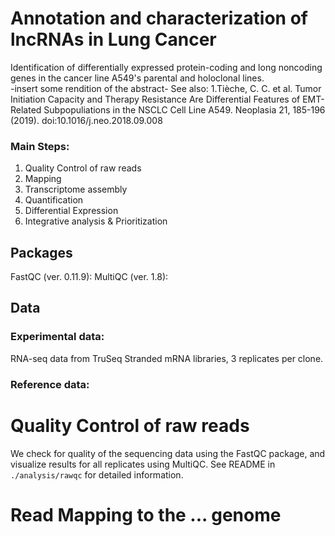 # Annotation and characterization of lncRNAs in Lung Cancer
Identification of differentially expressed protein-coding and long noncoding genes in the cancer line A549's parental and
holoclonal lines.  
-insert some rendition of the abstract-
See also: 1.Tièche, C. C. et al. Tumor Initiation Capacity and Therapy Resistance Are Differential Features of EMT-Related Subpopuliations in the NSCLC Cell Line A549. Neoplasia 21, 185-196 (2019). doi:10.1016/j.neo.2018.09.008

### Main Steps:
1. Quality Control of raw reads
2. Mapping
3. Transcriptome assembly
4. Quantification
5. Differential Expression
6. Integrative analysis & Prioritization

## Packages
FastQC (ver. 0.11.9):
MultiQC (ver. 1.8):

## Data
### Experimental data:
RNA-seq data from TruSeq Stranded mRNA libraries, 3 replicates per clone.

### Reference data:


# Quality Control of raw reads
We check for quality of the sequencing data using the FastQC package, and visualize results for all replicates using MultiQC.
See README in `./analysis/rawqc` for detailed information.

# Read Mapping to the ... genome

